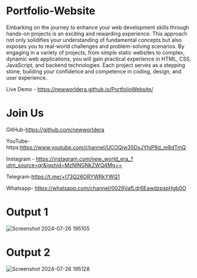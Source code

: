 # Portfolio-Website
Embarking on the journey to enhance your web development skills through hands-on projects is an exciting and rewarding experience. This approach not only solidifies your understanding of fundamental concepts but also exposes you to real-world challenges and problem-solving scenarios. By engaging in a variety of projects, from simple static websites to complex, dynamic web applications, you will gain practical experience in HTML, CSS, JavaScript, and backend technologies. Each project serves as a stepping stone, building your confidence and competence in coding, design, and user experience.

Live Demo - https://newworldera.github.io/PortfolioWebsite/

# Join Us
GitHub-https://github.com/newworldera

YouTube-https:https://www.youtube.com/channel/UCOQjw35DxJYhiP8d_m8dTmQ

Instagram - https://instagram.com/new_world_era_?utm_source=qr&igshid=MzNlNGNkZWQ4Mg==

Telegram-https://t.me/+t73Q26ORYWRkYWQ1

Whatsapp- https://whatsapp.com/channel/0029VafLdr6EawdzpspHgb0O

# Output 1
![Screenshot 2024-07-26 195105](https://github.com/user-attachments/assets/b8bed4f3-a5fb-4c7f-b41f-576ac94d6785)

# Output 2
![Screenshot 2024-07-26 195128](https://github.com/user-attachments/assets/47726869-8876-4d74-a334-6aa9dc98c81c)


